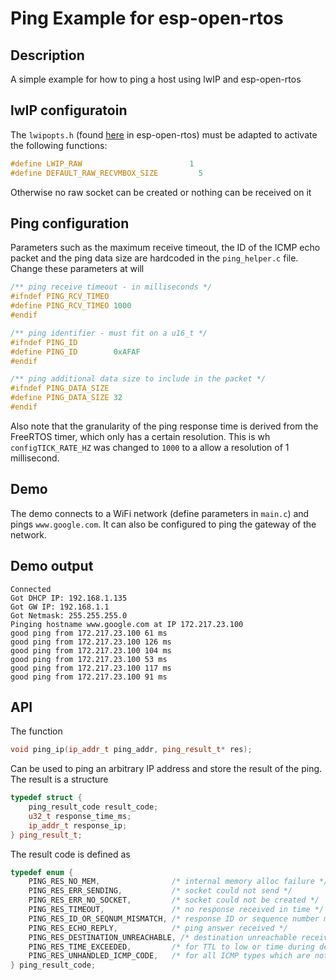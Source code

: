 # Ping Example for esp-open-rtos 

## Description
A simple example for how to ping a host using lwIP and esp-open-rtos

## lwIP configuratoin

The `lwipopts.h` (found [here](https://github.com/SuperHouse/esp-open-rtos/blob/master/lwip/include/lwipopts.h) in esp-open-rtos) must be adapted to activate the following functions:

```cpp
#define LWIP_RAW                        1
#define DEFAULT_RAW_RECVMBOX_SIZE	      5
```

Otherwise no raw socket can be created or nothing can be received on it

## Ping configuration 

Parameters such as the maximum receive timeout, the ID of the ICMP echo packet and the ping data size are hardcoded in the `ping_helper.c` file. Change these parameters at will 

```cpp
/** ping receive timeout - in milliseconds */
#ifndef PING_RCV_TIMEO
#define PING_RCV_TIMEO 1000
#endif

/** ping identifier - must fit on a u16_t */
#ifndef PING_ID
#define PING_ID        0xAFAF
#endif

/** ping additional data size to include in the packet */
#ifndef PING_DATA_SIZE
#define PING_DATA_SIZE 32
#endif
```

Also note that the granularity of the ping response time is derived from the FreeRTOS timer, which only has a certain resolution. This is wh `configTICK_RATE_HZ` was changed to `1000` to a allow a resolution of 1 millisecond.

## Demo 

The demo connects to a WiFi network (define parameters in `main.c`) and pings `www.google.com`. It can also be configured to ping the gateway of the network.

## Demo output

```
Connected
Got DHCP IP: 192.168.1.135
Got GW IP: 192.168.1.1
Got Netmask: 255.255.255.0
Pinging hostname www.google.com at IP 172.217.23.100
good ping from 172.217.23.100 61 ms
good ping from 172.217.23.100 126 ms
good ping from 172.217.23.100 104 ms
good ping from 172.217.23.100 53 ms
good ping from 172.217.23.100 117 ms
good ping from 172.217.23.100 91 ms
```

## API 

The function 

```cpp
void ping_ip(ip_addr_t ping_addr, ping_result_t* res);
```

Can be used to ping an arbitrary IP address and store the result of the ping. The result is a structure 

```cpp
typedef struct {
	ping_result_code result_code;
	u32_t response_time_ms;
	ip_addr_t response_ip;
} ping_result_t;
```
The result code is defined as 

```cpp
typedef enum {
	PING_RES_NO_MEM,				/* internal memory alloc failure */
	PING_RES_ERR_SENDING,			/* socket could not send */
	PING_RES_ERR_NO_SOCKET,			/* socket could not be created */
	PING_RES_TIMEOUT,				/* no response received in time */
	PING_RES_ID_OR_SEQNUM_MISMATCH,	/* response ID or sequence number mismatched */
	PING_RES_ECHO_REPLY, 			/* ping answer received */
	PING_RES_DESTINATION_UNREACHABLE, /* destination unreachable received */
	PING_RES_TIME_EXCEEDED,			/* for TTL to low or time during defrag exceeded (see wiki) */
	PING_RES_UNHANDLED_ICMP_CODE, 	/* for all ICMP types which are not specifically handled */
} ping_result_code;
```
